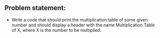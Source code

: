 ## Problem statement: 

* Write a code that should print the multiplication table of some given number and should display a header with the name Multiplication Table of X, where X is the number to be multiplied.
